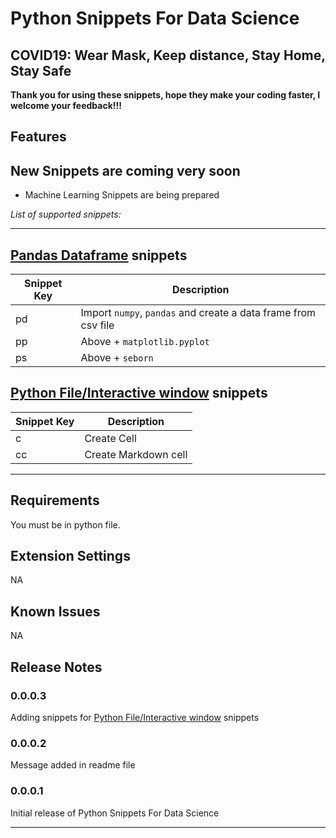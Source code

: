 # Python Snippets For Data Science

## COVID19: Wear Mask, Keep distance, Stay Home, Stay Safe

**Thank you for using these snippets, hope they make your coding faster, I welcome your feedback!!!**

## Features

## New Snippets are coming very soon

- Machine Learning Snippets are being prepared

*List of supported snippets:*

-----------------------------------------------------------------------------------------------------------

## [Pandas Dataframe](https://pandas.pydata.org/pandas-docs/stable/index.html) snippets

| Snippet Key | Description  |
|---|---|
|  pd | Import `numpy`, `pandas` and create a data frame from csv file|
| pp  | Above + `matplotlib.pyplot`  |
| ps |  Above + `seborn` |

## [Python File/Interactive window](https://code.visualstudio.com/docs/python/jupyter-support-py) snippets

| Snippet Key | Description  |
|---|---|
| c | Create Cell |
| cc | Create Markdown cell|
-----------------------------------------------------------------------------------------------------------

## Requirements

You must be in python file.

## Extension Settings

NA

## Known Issues

NA

## Release Notes

### 0.0.0.3

Adding snippets for [Python File/Interactive window](https://code.visualstudio.com/docs/python/jupyter-support-py) snippets

### 0.0.0.2

Message added in readme file

### 0.0.0.1

Initial release of Python Snippets For Data Science

-----------------------------------------------------------------------------------------------------------
